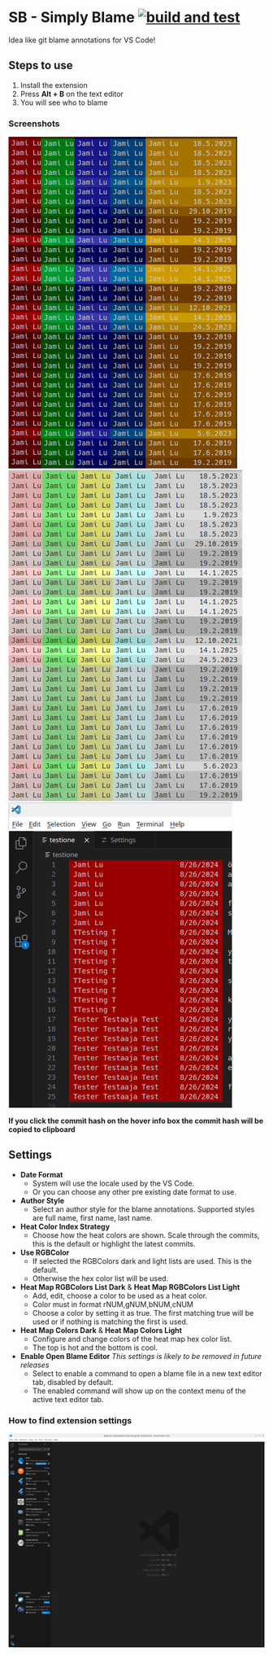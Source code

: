# SB - Simply Blame [![build and test](https://github.com/JamiLu/simply-blame/actions/workflows/run-tests.yml/badge.svg)](https://github.com/JamiLu/simply-blame/actions/workflows/run-tests.yml)

Idea like git blame annotations for VS Code!

## Steps to use
1. Install the extension
2. Press **Alt + B** on the text editor
3. You will see who to blame

### Screenshots
![Dark RGB Colors](dark-rgb-colors.png)
![Light RGB Colors](light-rgb-colors.png)
![Blame gif](blame100.gif)

**If you click the commit hash on the hover info box the commit hash will be copied to clipboard**

## Settings
 * **Date Format**
   * System will use the locale used by the VS Code.
   * Or you can choose any other pre existing date format to use.
* **Author Style**
   * Select an author style for the blame annotations. Supported styles are full name, first name, last name.
* **Heat Color Index Strategy**
   * Choose how the heat colors are shown. Scale through the commits, this is the default or highlight the latest commits.
* **Use RGBColor**
   * If selected the RGBColors dark and light lists are used. This is the default.
   * Otherwise the hex color list will be used.
* **Heat Map RGBColors List Dark** & **Heat Map RGBColors List Light**
   * Add, edit, choose a color to be used as a heat color.
   * Color must in format rNUM,gNUM,bNUM,cNUM
   * Choose a color by setting it as true. The first matching true will be used or if nothing is matching the first is used.
* **Heat Map Colors Dark** & **Heat Map Colors Light**
   * Configure and change colors of the heat map hex color list.
   * The top is hot and the bottom is cool.
* **Enable Open Blame Editor** *This settings is likely to be removed in future releases*
   * Select to enable a command to open a blame file in a new text editor tab, disabled by default.
   * The enabled command will show up on the context menu of the active text editor tab.

### How to find extension settings
![How to find settings](settings.gif)
